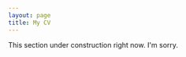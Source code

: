 ```yaml
---
layout: page
title: My CV
---
```


<p>
  This section under construction right now. I'm sorry.
</p>
